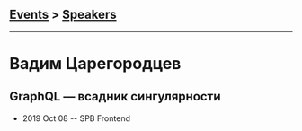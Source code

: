 ## [Events](../README.md) > [Speakers](../speakers.md)
---

# Вадим Царегородцев

## GraphQL — всадник сингулярности
- 2019 Oct 08 -- SPB Frontend    
